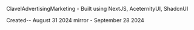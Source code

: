 ClavelAdvertisingMarketing - Built using NextJS, AceternityUI, ShadcnUI

Created-- August 31 2024
mirror - September 28 2024

